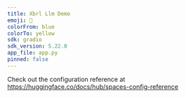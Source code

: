 ```yaml
---
title: Xbrl Llm Demo
emoji: 🦀
colorFrom: blue
colorTo: yellow
sdk: gradio
sdk_version: 5.22.0
app_file: app.py
pinned: false
---
```


Check out the configuration reference at https://huggingface.co/docs/hub/spaces-config-reference
